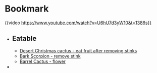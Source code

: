 # Bookmark 

{{video https://www.youtube.com/watch?v=U6hU7d3yW10&t=1386s}}
- ## Eatable
	- [Desert Christmas cactus - eat fruit after removing stinks](https://en.wikipedia.org/wiki/Cylindropuntia_leptocaulis)
	- [Bark Scorpion  - remove stink](https://en.wikipedia.org/wiki/Arizona_bark_scorpion)
	- [Barrel Cactus - flower](https://en.wikipedia.org/wiki/Barrel_cactus)
-